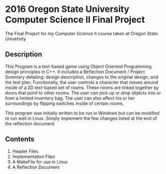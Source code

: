 # 2016 Oregon State University Computer Science II Final Project
The Final Project for my Computer Science II course taken at Oregon State University

## Description
This Program is a text-based game using Object Oriented Programming design principles in C++. It includes a Reflection Document / Project Summary detailing: design description, changes to the original design, and the test plan. Functionally, the user controls a character that moves around inside of a 2D text-based set of rooms. These rooms are linked together by doors that point to other rooms. The user can pick up or drop objects into or from a limited inventory bag. The user can also affect his or her surroundings by flipping switches inside of certain rooms.

This program was initially written to be run in Windows but can be modified to run well in Linux. Simply implement the few changes listed at the end of the reflection document.

## Contents

  1.  Header Files
  2.  Implementation Files
  3.  A MakeFile for use in Linux
  4.  A Reflection Document
